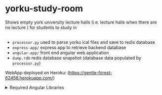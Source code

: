 # yorku-study-room

Shows empty york university lecture halls (i.e. lecture halls when there are no lecture ) for students to study in
<br><br>

* `processor.py` used to parse yorku ical files and save to redis database<br>
* `express-app/` express app to retrieve backend database<br>
* `angular-app/` front end angular web application<br>
* `dump.rdb` redis database snapshot (database data populated by `processor.py`)<br>

WebApp deployed on Heroku: (https://gentle-forest-62456.herokuapp.com/)

<details><summary>Required Angular Libraries</summary>
<p>
 
```
npm i angular-ng-autocomplete
npm i angular-material
npm install --save kendo-ui-core
npm install --save @progress/kendo-ui
npm i @progress/kendo-angular-common
npm i @progress/kendo-angular-dateinputs
npm i @progress/kendo-angular-intl
npm i @progress/kendo-angular-l10n
npm i @progress/kendo-angular-popup
npm i @progress/kendo-theme-default
npm i @angular/material
npm i @angular/material-moment-adapter
npm i @ng-bootstrap/ng-bootstrap
npm i @angular/cdk
npm i moment
npm i hammerjs
 ```

add following in `angular.json` file under `styles` section
``` 
"./node_modules/@angular/material/prebuilt-themes/deeppurple-amber.css",
 "node_modules/@progress/kendo-theme-default/dist/all.css"'
 ```

`"allowSyntheticDefaultImports": true,` add this to you `tsconfig.json` under `compilerOptions` 

</p>
</details>
